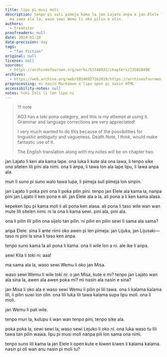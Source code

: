 ```yaml
---
title: lipu pi musi moli
description: tenpo pi suli pimeja kama la jan Lajato anpa e jan Elele la, ona li pilin.
  ma sama ala la, waso sewi Wemu li oko pilin e olin.
authors:
  - treatster
proofreaders: null
date: 2024-01-28
date-precision: day
tags:
  - "fan fiction"
original: null
license: null
sources:
  - https://archiveofourown.org/works/53348932/chapters/135018496
archives:
  - https://web.archive.org/web/20240927162819/https://archiveofourown.org/works/53348932/chapters/135018496
preprocessing: mi nasin Markdown e lipu open pi nasin HTML
accessibility-notes: null
notes: toki Inli li lon lipu ni
---
```


> !!! note
> 
> AO3 has a toki pona category, and this is my attempt at using it. Grammar and language corrections are very appreciated!
>
> I very much wanted to do this because of the possibilities for linguistic ambiguity and vagueness. Death Note, I think, would make fantastic use of it.
>
> The English translation along with my notes will be on chapter two.

jan Lajato li ken ala kama lape. ona luka li kute ala ona lawa, li tenpo sike ona sitelen lili pini ala nimi. ona li anpa, li tawa lon ala lape lipu, li lawa anpa ala.

mun li suno pi suno walo tawa lupa, li pimeja suli pimeja lon sinpin.

jan Lajato li poka pini ona li poka pilin pini. tenpo jan Elele ala kama la, nanpa pini jan Lajato li ken pona e ali. jan Elele ala a la, ali pona a li ken kama alasa.

kepeken lipu pi kama moli li ali pona ken alasa. ali pona li taso wile wan wan mute lili sitelen nimi. ni la ona li kama sewi. pini ala, pini ala.

ona li pilin lili pilin ona sijelo tan pilin. ni pilin en pilin sewi li sama ala sama?

anpa Elele. sina li ante nimi oko awen pi len pimeja: jan Lijuka, jan Lijusaki—taso ni pini la sina li taso ken anpa.

tenpo suno kama la ali pona li kama. ona li wile lon a ni. ale ike li anpa.

sewi Kila li toki ni: aaa!

ma sama ala la, waso sewi Wemu li oko jan Misa.

waso sewi Wemu li wile toki ni: o jan Misa, kute e mi? tenpo jan Lajato wan ala sina la, awen ala awen poka mi? mi nasin ala nasin e sina?

jan Misa li oko ala e waso sewi Wemu li pilin pi lili tawa. ona li kalama kalama lili, li pilin suwi lon olin. ona lili luka lili tawa kalama supa lipu moli. ona li moli.

jan Wemu li pali wile.

tenpo mun la, kulupu li wan wan tenpo pini, tenpo sike ala.

poka poka la, sewi sewi la, waso sewi Lejuko li oko ni. ona luka waso tu lili tawa tan pilin wawa. lipu pi musi moli nanpa pili lon sama ona nimi.

tenpo suno lili kama la jan Elele li open kute e kiwen kiwen li kalama kalama. nasin pi oli wan anu nasin pi moli tu?
